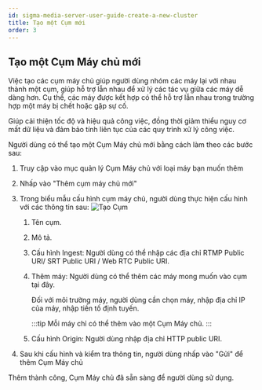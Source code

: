 ```yaml
---
id: sigma-media-server-user-guide-create-a-new-cluster
title: Tạo một Cụm mới
order: 3
---
```


## Tạo một Cụm Máy chủ mới

Việc tạo các cụm máy chủ giúp người dùng nhóm các máy lại với nhau thành một cụm, giúp hỗ trợ lẫn nhau để xử lý các tác vụ giữa các máy dễ dàng hơn. Cụ thể, các máy được kết hợp có thể hỗ trợ lẫn nhau trong trường hợp một máy bị chết hoặc gặp sự cố.

Giúp cải thiện tốc độ và hiệu quả công việc, đồng thời giảm thiểu nguy cơ mất dữ liệu và đảm bảo tính liên tục của các quy trình xử lý công việc.

Người dùng có thể tạo một Cụm Máy chủ mới bằng cách làm theo các bước sau:

1.  Truy cập vào mục quản lý Cụm Máy chủ với loại máy bạn muốn thêm

2.  Nhấp vào "Thêm cụm máy chủ mới"

3.  Trong biểu mẫu cấu hình cụm máy chủ, người dùng thực hiện cấu hình với các thông tin sau:
    ![Tạo Cụm](/images/media-server/getstarted/create-cluster.png)

    1.  Tên cụm.

    2.  Mô tả.

    3.  Cấu hình Ingest: Người dùng có thể nhập các địa chỉ RTMP Public URI/ SRT Public URI / Web RTC Public URI.

    4.  Thêm máy: Người dùng có thể thêm các máy mong muốn vào cụm tại đây.

        Đối với môi trường máy, người dùng cần chọn máy, nhập địa chỉ IP của máy, nhập tiền tố định tuyến.

        :::tip Mỗi máy chỉ có thể thêm vào một Cụm Máy chủ. :::

    5.  Cấu hình Origin: Người dùng nhập địa chỉ HTTP public URI.

4.  Sau khi cấu hình và kiểm tra thông tin, người dùng nhấp vào "Gửi" để thêm Cụm Máy chủ

Thêm thành công, Cụm Máy chủ đã sẵn sàng để người dùng sử dụng.
